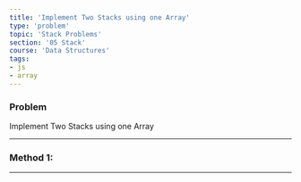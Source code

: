 ```yaml
---
title: 'Implement Two Stacks using one Array'
type: 'problem'
topic: 'Stack Problems'
section: '05 Stack'
course: 'Data Structures'
tags:
- js
- array
---
```

### Problem
Implement Two Stacks using one Array

---
### Method 1:



---